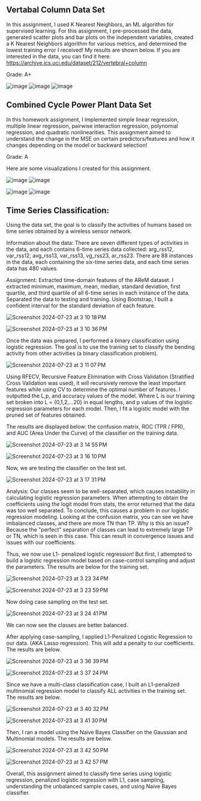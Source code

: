 ## Vertabal Column Data Set

In this assignment, I used K Nearest Neighbors, an ML algorithm for supervised learning.  For this assignment, I pre-processed the data, generated scatter plots and bar plots on the independent variables, created a K Nearest Neighbors algorithm for various metrics, and determined the lowest training error I received! My results are shown below. If you are interested in the data, you can find it here: https://archive.ics.uci.edu/dataset/212/vertebral+column

Grade: A+

![image](https://github.com/epenaloz/My-Projects-Description/assets/118321814/d2d172bf-ee8f-49e8-bc11-d9e7eb2e9e13)
![image](https://github.com/epenaloz/My-Projects-Description/assets/118321814/9539543b-d963-4f94-9bcd-0497542352cd)
![image](https://github.com/epenaloz/My-Projects-Description/assets/118321814/95cba810-e4fc-489b-98b0-60013d3ed0c5)


## Combined Cycle Power Plant Data Set
In this homework assignment, I implemented simple linear regression, multiple linear regression, pairwise interaction regression, polynomial regression, and quadratic nonlinearities. This assignment aimed to understand the change in the MSE on certain predictors/features and how it changes depending on the model or backward selection!

Grade: A

Here are some visualizations I created for this assignment. 

![image](https://github.com/epenaloz/My-Projects-Description/assets/118321814/099b965c-88cf-405b-a7c3-eddad1d708a6)
![image](https://github.com/epenaloz/My-Projects-Description/assets/118321814/e3c01d9d-309b-4a4f-9ea3-4154b7b4d908)

![image](https://github.com/epenaloz/My-Projects-Description/assets/118321814/f4941c78-f067-48ee-b781-3d4274475b0a)
![image](https://github.com/epenaloz/My-Projects-Description/assets/118321814/1e0ea61a-3beb-406a-a936-913242c51cbb)


## Time Series Classification:

Using the data set, the goal is to classify the activities of humans based on time series obtained by a wireless sensor network.

Information about the data: There are seven different types of activities in the data, and each contains 6-time series data collected: arg_rss12, var_rss12, avg_rss13, var_rss13, vg_rss23, ar_rss23. There are 88 instances in the data, each containing the six-time series data, and each time series data has 480 values.

Assignment:
Extracted time-domain features of the AReM dataset. I extracted minimum, maximum, mean, median, standard deviation, first quartile, and third quartile of all 6-time series in each instance of the data. Separated the data to testing and training. Using Bootstrap, I built a confident interval for the standard deviation of each feature. 

![Screenshot 2024-07-23 at 3 10 18 PM](https://github.com/user-attachments/assets/524329f6-8ce7-43fc-80e8-d35d1b29ccc9)

![Screenshot 2024-07-23 at 3 10 36 PM](https://github.com/user-attachments/assets/ab75073b-bb03-4c13-b5cf-b341783f6ec2)

Once the data was prepared, I performed a binary classification using logistic regression. The goal is to use the training set to classify the bending activity from other activities (a binary classification problem). 

![Screenshot 2024-07-23 at 3 11 07 PM](https://github.com/user-attachments/assets/8c5df8b5-f892-4a57-a617-0721848af676)


Using RFECV, Recursive Feature Elimination with Cross Validation (Stratified Cross Validation was used), it will recursively remove the least important features while using CV to determine the optimal number of features. I outputted the L,p, and accuracy values of the model. Where L is our training set broken into L = {0,1,2,…20} in equal lengths, and p values of the logistic regression parameters for each model. Then, I fit a logistic model with the pruned set of features obtained. 

The results are displayed below: the confusion matrix, ROC (TPR / FPR), and AUC (Area Under the Curve) of the classifier on the training data. 

![Screenshot 2024-07-23 at 3 14 55 PM](https://github.com/user-attachments/assets/dca8f11e-da2a-4e70-b89b-686f513bf7b6)

![Screenshot 2024-07-23 at 3 16 10 PM](https://github.com/user-attachments/assets/60f01dbc-9ece-4b6a-85d1-e7f4c6fd03da)

Now, we are testing the classifier on the test set. 

![Screenshot 2024-07-23 at 3 17 31 PM](https://github.com/user-attachments/assets/08e7a366-2a67-4fe5-bd2c-5c31175aba99)


Analysis: Our classes seem to be well-separated, which causes instability in calculating logistic regression parameters.
When attempting to obtain the coefficients using the logit model from stats, the error returned that the data was too well separated. To conclude, this causes a problem in our logistic regression modeling. Looking at the confusion matrix, you can see we have imbalanced classes, and there are more TN than TP. Why is this an issue? Because the "perfect" separation of classes can lead to extremely large TP or TN, which is seen in this case. This can result in convergence issues and issues with our coefficients.


Thus, we now use L1- penalized logistic regression! But first, I attempted to build a logistic regression model based on case-control sampling and adjust the parameters. The results are below for the training set. 

![Screenshot 2024-07-23 at 3 23 34 PM](https://github.com/user-attachments/assets/84044830-c57b-4c3f-9aca-94ef998b1069)

![Screenshot 2024-07-23 at 3 23 59 PM](https://github.com/user-attachments/assets/79e32cdd-3be0-40b2-bfcd-c4f1652224ca)

Now doing case sampling on the test set.

![Screenshot 2024-07-23 at 3 24 41 PM](https://github.com/user-attachments/assets/b2469439-ed6f-4e01-bbbf-c304a49c1a11)

We can now see the classes are better balanced.


After applying case-sampling, I applied L1-Penalized Logistic Regression to our data. (AKA Lasso regression). This will add a penalty to our coefficients. The results are below.

 ![Screenshot 2024-07-23 at 3 36 39 PM](https://github.com/user-attachments/assets/9c18b423-3da7-4a1b-8178-fce623cdb8f4)

![Screenshot 2024-07-23 at 3 37 24 PM](https://github.com/user-attachments/assets/12009fb5-9a31-4c44-9d10-81e4eb1ee182)

Since we have a multi-class classification case, I built an L1-penalized multinomial regression model to classify ALL activities in the training set. The results are below. 

![Screenshot 2024-07-23 at 3 40 32 PM](https://github.com/user-attachments/assets/51696fd6-f8d1-4238-b74a-434f4faac872)

![Screenshot 2024-07-23 at 3 41 30 PM](https://github.com/user-attachments/assets/5cca9433-eab3-4fa3-86cb-00d7fb517442)

Then, I ran a model using the Naive Bayes Classifier on the Gaussian and Multinomial models. The results are below.

![Screenshot 2024-07-23 at 3 42 50 PM](https://github.com/user-attachments/assets/782562fb-6ac3-4418-8ac4-835c7bd1a1c1)

![Screenshot 2024-07-23 at 3 42 57 PM](https://github.com/user-attachments/assets/027d6337-3e2a-4aa6-afe5-5e17f2a3460c)


Overall, this assignment aimed to classify time series using logistic regression, penalized logistic regression with L1, case sampling, understanding the unbalanced sample cases, and using Naive Bayes classifier. 


